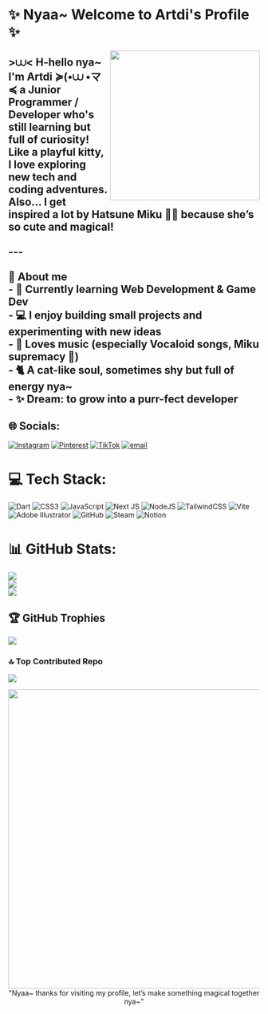 # ✨ Nyaa~ Welcome to Artdi's Profile ✨

<img src="https://media.tenor.com/nZ-accg_sG8AAAAi/anime-cat-girl.gif" width="300" align="right"/>

## >⩊< H-hello nya~  <br>I'm **Artdi** ≽(•⩊ •マ≼ a **Junior Programmer / Developer** who's still learning but full of curiosity!  <br>Like a playful kitty, I love exploring new tech and coding adventures.  <br>Also... I get inspired a lot by **Hatsune Miku** 🎤💙 because she’s so cute and magical!  <br><br>---<br><br> 🐾 About me  <br>- 🌱 Currently learning **Web Development & Game Dev**  <br>- 💻 I enjoy building small projects and experimenting with new ideas  <br>- 🎵 Loves music (especially Vocaloid songs, Miku supremacy 💙)  <br>- 🐈 A cat-like soul, sometimes shy but full of energy nya~  <br>- ✨ Dream: to grow into a purr-fect developer  


## 🌐 Socials:
[![Instagram](https://img.shields.io/badge/Instagram-%23E4405F.svg?logo=Instagram&logoColor=white)](https://www.instagram.com/artdi1804/) [![Pinterest](https://img.shields.io/badge/Pinterest-%23E60023.svg?logo=Pinterest&logoColor=white)](https://pinterest.com/Artnyaw) [![TikTok](https://img.shields.io/badge/TikTok-%23000000.svg?logo=TikTok&logoColor=white)](https://tiktok.com/@kianaard) [![email](https://img.shields.io/badge/Email-D14836?logo=gmail&logoColor=white)](mailto:ardylagita18@gmail.com) 

# 💻 Tech Stack:
![Dart](https://img.shields.io/badge/dart-%230175C2.svg?style=for-the-badge&logo=dart&logoColor=white) ![CSS3](https://img.shields.io/badge/css3-%231572B6.svg?style=for-the-badge&logo=css3&logoColor=white) ![JavaScript](https://img.shields.io/badge/javascript-%23323330.svg?style=for-the-badge&logo=javascript&logoColor=%23F7DF1E) ![Next JS](https://img.shields.io/badge/Next-black?style=for-the-badge&logo=next.js&logoColor=white) ![NodeJS](https://img.shields.io/badge/node.js-6DA55F?style=for-the-badge&logo=node.js&logoColor=white) ![TailwindCSS](https://img.shields.io/badge/tailwindcss-%2338B2AC.svg?style=for-the-badge&logo=tailwind-css&logoColor=white) ![Vite](https://img.shields.io/badge/vite-%23646CFF.svg?style=for-the-badge&logo=vite&logoColor=white) ![Adobe Illustrator](https://img.shields.io/badge/adobe%20illustrator-%23FF9A00.svg?style=for-the-badge&logo=adobe%20illustrator&logoColor=white) ![GitHub](https://img.shields.io/badge/github-%23121011.svg?style=for-the-badge&logo=github&logoColor=white) ![Steam](https://img.shields.io/badge/steam-%23000000.svg?style=for-the-badge&logo=steam&logoColor=white) ![Notion](https://img.shields.io/badge/Notion-%23000000.svg?style=for-the-badge&logo=notion&logoColor=white)
# 📊 GitHub Stats:
![](https://github-readme-stats.vercel.app/api?username=Artdi123&theme=dark&hide_border=false&include_all_commits=true&count_private=false)<br/>
![](https://nirzak-streak-stats.vercel.app/?user=Artdi123&theme=dark&hide_border=false)<br/>
![](https://github-readme-stats.vercel.app/api/top-langs/?username=Artdi123&theme=dark&hide_border=false&include_all_commits=true&count_private=false&layout=compact)

## 🏆 GitHub Trophies
![](https://github-profile-trophy.vercel.app/?username=Artdi123&theme=tokyonight&no-frame=false&no-bg=false&margin-w=4)

### 🔝 Top Contributed Repo
![](https://github-contributor-stats.vercel.app/api?username=Artdi123&limit=5&theme=tokyonight&combine_all_yearly_contributions=true)

<div align="center">
  <img src="https://media1.tenor.com/m/uKqSgjwq-jcAAAAC/hatsune-miku-oshi-no-ko.gif" width="600"/> <br>
  "Nyaa~ thanks for visiting my profile, let’s make something magical together nya~"
</div>


<!-- Proudly created with GPRM ( https://gprm.itsvg.in ) -->
